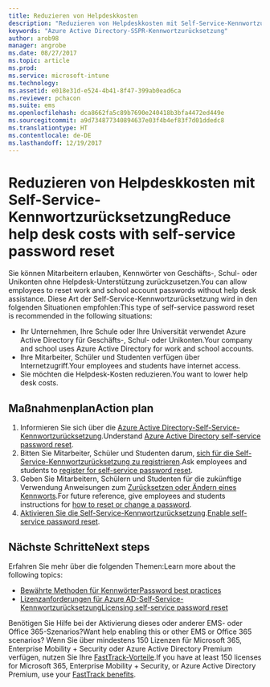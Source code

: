 ```yaml
---
title: Reduzieren von Helpdeskkosten
description: "Reduzieren von Helpdeskkosten mit Self-Service-Kennwortzurücksetzung"
keywords: "Azure Active Directory-SSPR-Kennwortzurücksetzung"
author: arob98
manager: angrobe
ms.date: 08/27/2017
ms.topic: article
ms.prod: 
ms.service: microsoft-intune
ms.technology: 
ms.assetid: e018e31d-e524-4b41-8f47-399ab0ead6ca
ms.reviewer: pchacon
ms.suite: ems
ms.openlocfilehash: dca8662fa5c89b7690e240418b3bfa4472ed449e
ms.sourcegitcommit: a9d734877340894637e03f4b4ef83f7d01ddedc8
ms.translationtype: HT
ms.contentlocale: de-DE
ms.lasthandoff: 12/19/2017
---
```

# <a name="reduce-help-desk-costs-with-self-service-password-reset"></a><span data-ttu-id="dc80f-104">Reduzieren von Helpdeskkosten mit Self-Service-Kennwortzurücksetzung</span><span class="sxs-lookup"><span data-stu-id="dc80f-104">Reduce help desk costs with self-service password reset</span></span>

<span data-ttu-id="dc80f-105">Sie können Mitarbeitern erlauben, Kennwörter von Geschäfts-, Schul- oder Unikonten ohne Helpdesk-Unterstützung zurückzusetzen.</span><span class="sxs-lookup"><span data-stu-id="dc80f-105">You can allow employees to reset work and school account passwords without help desk assistance.</span></span> <span data-ttu-id="dc80f-106">Diese Art der Self-Service-Kennwortzurücksetzung wird in den folgenden Situationen empfohlen:</span><span class="sxs-lookup"><span data-stu-id="dc80f-106">This type of self-service password reset is recommended in the following situations:</span></span>
* <span data-ttu-id="dc80f-107">Ihr Unternehmen, Ihre Schule oder Ihre Universität verwendet Azure Active Directory für Geschäfts-, Schul- oder Unikonten.</span><span class="sxs-lookup"><span data-stu-id="dc80f-107">Your company and school uses Azure Active Directory for work and school accounts.</span></span>
* <span data-ttu-id="dc80f-108">Ihre Mitarbeiter, Schüler und Studenten verfügen über Internetzugriff.</span><span class="sxs-lookup"><span data-stu-id="dc80f-108">Your employees and students have internet access.</span></span>
* <span data-ttu-id="dc80f-109">Sie möchten die Helpdesk-Kosten reduzieren.</span><span class="sxs-lookup"><span data-stu-id="dc80f-109">You want to lower help desk costs.</span></span>

## <a name="action-plan"></a><span data-ttu-id="dc80f-110">Maßnahmenplan</span><span class="sxs-lookup"><span data-stu-id="dc80f-110">Action plan</span></span>

1. <span data-ttu-id="dc80f-111">Informieren Sie sich über die [Azure Active Directory-Self-Service-Kennwortzurücksetzung](https://docs.microsoft.com/azure/active-directory/active-directory-passwords-overview).</span><span class="sxs-lookup"><span data-stu-id="dc80f-111">Understand [Azure Active Directory self-service password reset](https://docs.microsoft.com/azure/active-directory/active-directory-passwords-overview).</span></span> 
2. <span data-ttu-id="dc80f-112">Bitten Sie Mitarbeiter, Schüler und Studenten darum, [sich für die Self-Service-Kennwortzurücksetzung zu registrieren](https://docs.microsoft.com/azure/active-directory/active-directory-passwords-reset-register).</span><span class="sxs-lookup"><span data-stu-id="dc80f-112">Ask employees and students to [register for self-service password reset](https://docs.microsoft.com/azure/active-directory/active-directory-passwords-reset-register).</span></span>
3. <span data-ttu-id="dc80f-113">Geben Sie Mitarbeitern, Schülern und Studenten für die zukünftige Verwendung Anweisungen zum [Zurücksetzen oder Ändern eines Kennworts](https://docs.microsoft.com/azure/active-directory/active-directory-passwords-update-your-own-password).</span><span class="sxs-lookup"><span data-stu-id="dc80f-113">For future reference, give employees and students instructions for [how to reset or change a password](https://docs.microsoft.com/azure/active-directory/active-directory-passwords-update-your-own-password).</span></span>
4. <span data-ttu-id="dc80f-114">[Aktivieren Sie die Self-Service-Kennwortzurücksetzung](https://docs.microsoft.com/azure/active-directory/active-directory-passwords-getting-started).</span><span class="sxs-lookup"><span data-stu-id="dc80f-114">[Enable self-service password reset](https://docs.microsoft.com/azure/active-directory/active-directory-passwords-getting-started).</span></span>

## <a name="next-steps"></a><span data-ttu-id="dc80f-115">Nächste Schritte</span><span class="sxs-lookup"><span data-stu-id="dc80f-115">Next steps</span></span>

<span data-ttu-id="dc80f-116">Erfahren Sie mehr über die folgenden Themen:</span><span class="sxs-lookup"><span data-stu-id="dc80f-116">Learn more about the following topics:</span></span>
* [<span data-ttu-id="dc80f-117">Bewährte Methoden für Kennwörter</span><span class="sxs-lookup"><span data-stu-id="dc80f-117">Password best practices</span></span>](https://docs.microsoft.com/azure/active-directory/active-directory-secure-passwordsd) 
* [<span data-ttu-id="dc80f-118">Lizenzanforderungen für Azure AD-Self-Service-Kennwortzurücksetzung</span><span class="sxs-lookup"><span data-stu-id="dc80f-118">Licensing self-service password reset</span></span>](https://docs.microsoft.com/azure/active-directory/active-directory-secure-passwords)

<span data-ttu-id="dc80f-119">Benötigen Sie Hilfe bei der Aktivierung dieses oder anderer EMS- oder Office 365-Szenarios?</span><span class="sxs-lookup"><span data-stu-id="dc80f-119">Want help enabling this or other EMS or Office 365 scenarios?</span></span> <span data-ttu-id="dc80f-120">Wenn Sie über mindestens 150 Lizenzen für Microsoft 365, Enterprise Mobility + Security oder Azure Active Directory Premium verfügen, nutzen Sie Ihre [FastTrack-Vorteile](https://docs.microsoft.com/enterprise-mobility-security/solutions/enterprise-mobility-fasttrack-program).</span><span class="sxs-lookup"><span data-stu-id="dc80f-120">If you have at least 150 licenses for Microsoft 365, Enterprise Mobility + Security, or Azure Active Directory Premium, use your [FastTrack benefits](https://docs.microsoft.com/enterprise-mobility-security/solutions/enterprise-mobility-fasttrack-program).</span></span>